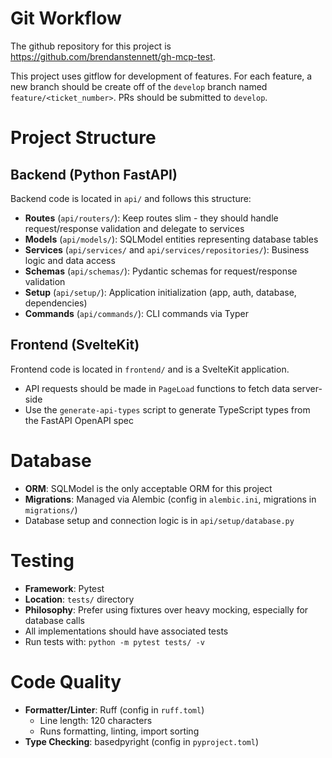 # Git Workflow

The github repository for this project is https://github.com/brendanstennett/gh-mcp-test.

This project uses gitflow for development of features. For each feature, a new branch should
be create off of the `develop` branch named `feature/<ticket_number>`. PRs should be submitted
to `develop`.

# Project Structure

## Backend (Python FastAPI)

Backend code is located in `api/` and follows this structure:

- **Routes** (`api/routers/`): Keep routes slim - they should handle request/response validation and delegate to services
- **Models** (`api/models/`): SQLModel entities representing database tables
- **Services** (`api/services/` and `api/services/repositories/`): Business logic and data access
- **Schemas** (`api/schemas/`): Pydantic schemas for request/response validation
- **Setup** (`api/setup/`): Application initialization (app, auth, database, dependencies)
- **Commands** (`api/commands/`): CLI commands via Typer

## Frontend (SvelteKit)

Frontend code is located in `frontend/` and is a SvelteKit application.

- API requests should be made in `PageLoad` functions to fetch data server-side
- Use the `generate-api-types` script to generate TypeScript types from the FastAPI OpenAPI spec

# Database

- **ORM**: SQLModel is the only acceptable ORM for this project
- **Migrations**: Managed via Alembic (config in `alembic.ini`, migrations in `migrations/`)
- Database setup and connection logic is in `api/setup/database.py`

# Testing

- **Framework**: Pytest
- **Location**: `tests/` directory
- **Philosophy**: Prefer using fixtures over heavy mocking, especially for database calls
- All implementations should have associated tests
- Run tests with: `python -m pytest tests/ -v`

# Code Quality

- **Formatter/Linter**: Ruff (config in `ruff.toml`)
  - Line length: 120 characters
  - Runs formatting, linting, import sorting
- **Type Checking**: basedpyright (config in `pyproject.toml`)
